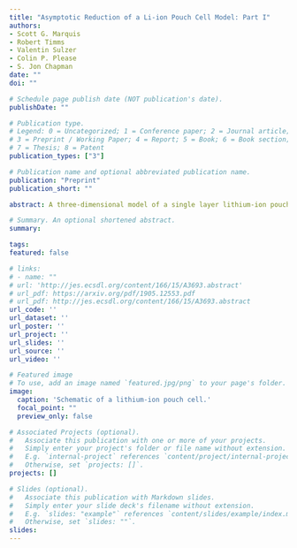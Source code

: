 ```yaml
---
title: "Asymptotic Reduction of a Li-ion Pouch Cell Model: Part I"
authors:
- Scott G. Marquis
- Robert Timms
- Valentin Sulzer
- Colin P. Please
- S. Jon Chapman
date: ""
doi: ""

# Schedule page publish date (NOT publication's date).
publishDate: ""

# Publication type.
# Legend: 0 = Uncategorized; 1 = Conference paper; 2 = Journal article;
# 3 = Preprint / Working Paper; 4 = Report; 5 = Book; 6 = Book section;
# 7 = Thesis; 8 = Patent
publication_types: ["3"]

# Publication name and optional abbreviated publication name.
publication: "Preprint"
publication_short: ""

abstract: A three-dimensional model of a single layer lithium-ion pouch cell is presented which couples conventional porous electrode theory describing cell electrochemical behaviour with an energy balance describing cell thermal behaviour. Asymptotic analysis of the model is carried out by exploiting the small aspect ratio typical of pouch cell designs. The analysis reveals the scalings that give distinguished limits of the parameters, and the role the electrical and thermal conductivities play in controlling how the model is simplified is discussed. In particular, we show that in a suitable limit the resulting simplified model comprises a collection of one-dimensional models for the through-cell electrochemical behaviour which are coupled via a two-dimensional problems for the Ohmic and thermal behaviour in the planar current collectors. Such a model has been derived in an ad-hoc manner in the literature and is in common use for modelling pouch cells. However, we give a systematic derivation of the model to allow further systematic simplification and to enable additional corrections to be found to make the model either more computationally efficient or more accurate. Computations of the simplified model and comparison of the results to full calculations are presented and demonstrate the power of the methodology and the accuracy of the simplification.

# Summary. An optional shortened abstract.
summary:

tags:
featured: false

# links:
# - name: ""
# url: 'http://jes.ecsdl.org/content/166/15/A3693.abstract'
# url_pdf: https://arxiv.org/pdf/1905.12553.pdf
# url_pdf: http://jes.ecsdl.org/content/166/15/A3693.abstract
url_code: ''
url_dataset: ''
url_poster: ''
url_project: ''
url_slides: ''
url_source: ''
url_video: ''

# Featured image
# To use, add an image named `featured.jpg/png` to your page's folder.
image:
  caption: 'Schematic of a lithium-ion pouch cell.'
  focal_point: ""
  preview_only: false

# Associated Projects (optional).
#   Associate this publication with one or more of your projects.
#   Simply enter your project's folder or file name without extension.
#   E.g. `internal-project` references `content/project/internal-project/index.md`.
#   Otherwise, set `projects: []`.
projects: []

# Slides (optional).
#   Associate this publication with Markdown slides.
#   Simply enter your slide deck's filename without extension.
#   E.g. `slides: "example"` references `content/slides/example/index.md`.
#   Otherwise, set `slides: ""`.
slides:
---
```

